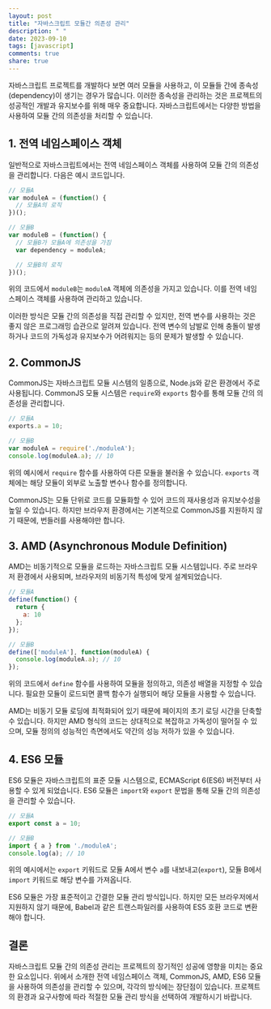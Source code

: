```yaml
---
layout: post
title: "자바스크립트 모듈간 의존성 관리"
description: " "
date: 2023-09-10
tags: [javascript]
comments: true
share: true
---
```


자바스크립트 프로젝트를 개발하다 보면 여러 모듈을 사용하고, 이 모듈들 간에 종속성(dependency)이 생기는 경우가 많습니다. 이러한 종속성을 관리하는 것은 프로젝트의 성공적인 개발과 유지보수를 위해 매우 중요합니다. 자바스크립트에서는 다양한 방법을 사용하여 모듈 간의 의존성을 처리할 수 있습니다.

## 1. 전역 네임스페이스 객체

일반적으로 자바스크립트에서는 전역 네임스페이스 객체를 사용하여 모듈 간의 의존성을 관리합니다. 다음은 예시 코드입니다.

```javascript
// 모듈A
var moduleA = (function() {
  // 모듈A의 로직
})();

// 모듈B
var moduleB = (function() {
  // 모듈B가 모듈A에 의존성을 가짐
  var dependency = moduleA;

  // 모듈B의 로직
})();
```

위의 코드에서 `moduleB`는 `moduleA` 객체에 의존성을 가지고 있습니다. 이를 전역 네임스페이스 객체를 사용하여 관리하고 있습니다.

이러한 방식은 모듈 간의 의존성을 직접 관리할 수 있지만, 전역 변수를 사용하는 것은 좋지 않은 프로그래밍 습관으로 알려져 있습니다. 전역 변수의 남발로 인해 충돌이 발생하거나 코드의 가독성과 유지보수가 어려워지는 등의 문제가 발생할 수 있습니다.

## 2. CommonJS

CommonJS는 자바스크립트 모듈 시스템의 일종으로, Node.js와 같은 환경에서 주로 사용됩니다. CommonJS 모듈 시스템은 `require`와 `exports` 함수를 통해 모듈 간의 의존성을 관리합니다.

```javascript
// 모듈A
exports.a = 10;

// 모듈B
var moduleA = require('./moduleA');
console.log(moduleA.a); // 10
```

위의 예시에서 `require` 함수를 사용하여 다른 모듈을 불러올 수 있습니다. `exports` 객체에는 해당 모듈이 외부로 노출할 변수나 함수를 정의합니다.

CommonJS는 모듈 단위로 코드를 모듈화할 수 있어 코드의 재사용성과 유지보수성을 높일 수 있습니다. 하지만 브라우저 환경에서는 기본적으로 CommonJS를 지원하지 않기 때문에, 번들러를 사용해야만 합니다.

## 3. AMD (Asynchronous Module Definition)

AMD는 비동기적으로 모듈을 로드하는 자바스크립트 모듈 시스템입니다. 주로 브라우저 환경에서 사용되며, 브라우저의 비동기적 특성에 맞게 설계되었습니다.

```javascript
// 모듈A
define(function() {
  return {
    a: 10
  };
});

// 모듈B
define(['moduleA'], function(moduleA) {
  console.log(moduleA.a); // 10
});
```

위의 코드에서 `define` 함수를 사용하여 모듈을 정의하고, 의존성 배열을 지정할 수 있습니다. 필요한 모듈이 로드되면 콜백 함수가 실행되어 해당 모듈을 사용할 수 있습니다.

AMD는 비동기 모듈 로딩에 최적화되어 있기 때문에 페이지의 초기 로딩 시간을 단축할 수 있습니다. 하지만 AMD 형식의 코드는 상대적으로 복잡하고 가독성이 떨어질 수 있으며, 모듈 정의의 성능적인 측면에서도 약간의 성능 저하가 있을 수 있습니다.

## 4. ES6 모듈

ES6 모듈은 자바스크립트의 표준 모듈 시스템으로, ECMAScript 6(ES6) 버전부터 사용할 수 있게 되었습니다. ES6 모듈은 `import`와 `export` 문법을 통해 모듈 간의 의존성을 관리할 수 있습니다.

```javascript
// 모듈A
export const a = 10;

// 모듈B
import { a } from './moduleA';
console.log(a); // 10
```

위의 예시에서는 `export` 키워드로 모듈 A에서 변수 `a`를 내보내고(`export`), 모듈 B에서 `import` 키워드로 해당 변수를 가져옵니다. 

ES6 모듈은 가장 표준적이고 간결한 모듈 관리 방식입니다. 하지만 모든 브라우저에서 지원하지 않기 때문에, Babel과 같은 트랜스파일러를 사용하여 ES5 호환 코드로 변환해야 합니다.

## 결론

자바스크립트 모듈 간의 의존성 관리는 프로젝트의 장기적인 성공에 영향을 미치는 중요한 요소입니다. 위에서 소개한 전역 네임스페이스 객체, CommonJS, AMD, ES6 모듈을 사용하여 의존성을 관리할 수 있으며, 각각의 방식에는 장단점이 있습니다. 프로젝트의 환경과 요구사항에 따라 적절한 모듈 관리 방식을 선택하여 개발하시기 바랍니다.